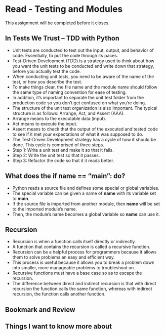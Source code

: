 # Read - Testing and Modules

This assignment will be completed before it closes.

## In Tests We Trust – TDD with Python

- Unit tests are conducted to test out the input, output, and behavior of code. Essentially, to put the code through its paces.
- Test-Driven Development (TDD) is a strategy used to think about how you want the unit tests to be conducted and write down that strategy, before you actually test the code.  
- When conducting unit tests, you need to be aware of the name of the test, or how you describe the test.  
- To make things clear, the file name and the module name should follow the same type of naming convention for ease of testing.  
- In addition, it’s important to separate the unit test folder from the production code so you don’t get confused on what you’re doing.  
- The structure of the unit test organization is also important. The typical structure is as follows: Arrange, Act, and Assert (AAA).  
- Arrange means to the executable data (input).  
- Act means to execute the input.  
- Assert means to check that the output of the executed and tested code to see if it met your expectations of what it was supposed to do.  
- The Test-Driven Development strategy has a cycle of how it should be done. This cycle is comprised of three steps.  
- Step 1: Write a unit test and make it so that it fails.  
- Step 2: Write the unit test so that it passes.  
- Step 3: Refactor the code so that it it reads better.  

## What does the if __name__ == “__main__”: do?

- Python reads a source file and defines some special or global variables.  
- The special variable can be given a name of __name__ with its variable set to __main__.  
- If the source file is imported from another module, then __name__ will be set to the imported module’s name.  
- Then, the module’s name becomes a global variable so __name__ can use it.  

## Recursion

- Recursion is when a function calls itself directly or indirectly.  
- A function that contains the recursion is called a recursive function.  
- Recursion can be a helpful process for programmers because it allows them to solve problems an easy and efficient way.  
- This process is useful because it allows you to break a problem down into smaller, more manageable problems to troubleshoot on.  
- Recursive functions must have a base case so as to escape the recursion.  
- The difference between direct and indirect recursion is that with direct recursion the function calls the same function, whereas with indirect recursion, the function calls another function.  

## Bookmark and Review

## Things I want to know more about
